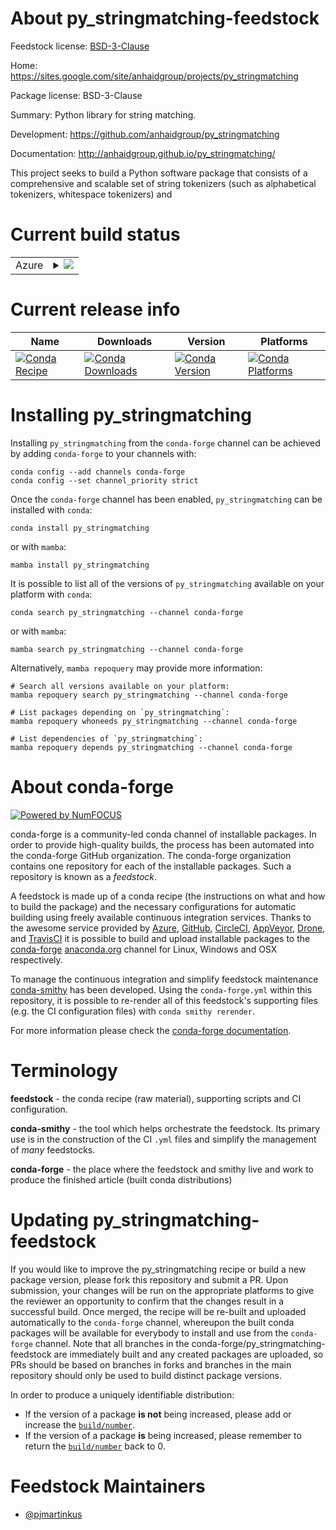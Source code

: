 About py_stringmatching-feedstock
=================================

Feedstock license: [BSD-3-Clause](https://github.com/conda-forge/py_stringmatching-feedstock/blob/main/LICENSE.txt)

Home: https://sites.google.com/site/anhaidgroup/projects/py_stringmatching

Package license: BSD-3-Clause

Summary: Python library for string matching.

Development: https://github.com/anhaidgroup/py_stringmatching

Documentation: http://anhaidgroup.github.io/py_stringmatching/

This project seeks to build a Python software package that
consists of a comprehensive and scalable set of string tokenizers
(such as alphabetical tokenizers, whitespace tokenizers) and


Current build status
====================


<table>
    
  <tr>
    <td>Azure</td>
    <td>
      <details>
        <summary>
          <a href="https://dev.azure.com/conda-forge/feedstock-builds/_build/latest?definitionId=3194&branchName=main">
            <img src="https://dev.azure.com/conda-forge/feedstock-builds/_apis/build/status/py_stringmatching-feedstock?branchName=main">
          </a>
        </summary>
        <table>
          <thead><tr><th>Variant</th><th>Status</th></tr></thead>
          <tbody><tr>
              <td>linux_64_numpy1.22python3.8.____cpython</td>
              <td>
                <a href="https://dev.azure.com/conda-forge/feedstock-builds/_build/latest?definitionId=3194&branchName=main">
                  <img src="https://dev.azure.com/conda-forge/feedstock-builds/_apis/build/status/py_stringmatching-feedstock?branchName=main&jobName=linux&configuration=linux%20linux_64_numpy1.22python3.8.____cpython" alt="variant">
                </a>
              </td>
            </tr><tr>
              <td>linux_64_numpy1.22python3.9.____73_pypy</td>
              <td>
                <a href="https://dev.azure.com/conda-forge/feedstock-builds/_build/latest?definitionId=3194&branchName=main">
                  <img src="https://dev.azure.com/conda-forge/feedstock-builds/_apis/build/status/py_stringmatching-feedstock?branchName=main&jobName=linux&configuration=linux%20linux_64_numpy1.22python3.9.____73_pypy" alt="variant">
                </a>
              </td>
            </tr><tr>
              <td>linux_64_numpy2.0python3.10.____cpython</td>
              <td>
                <a href="https://dev.azure.com/conda-forge/feedstock-builds/_build/latest?definitionId=3194&branchName=main">
                  <img src="https://dev.azure.com/conda-forge/feedstock-builds/_apis/build/status/py_stringmatching-feedstock?branchName=main&jobName=linux&configuration=linux%20linux_64_numpy2.0python3.10.____cpython" alt="variant">
                </a>
              </td>
            </tr><tr>
              <td>linux_64_numpy2.0python3.11.____cpython</td>
              <td>
                <a href="https://dev.azure.com/conda-forge/feedstock-builds/_build/latest?definitionId=3194&branchName=main">
                  <img src="https://dev.azure.com/conda-forge/feedstock-builds/_apis/build/status/py_stringmatching-feedstock?branchName=main&jobName=linux&configuration=linux%20linux_64_numpy2.0python3.11.____cpython" alt="variant">
                </a>
              </td>
            </tr><tr>
              <td>linux_64_numpy2.0python3.12.____cpython</td>
              <td>
                <a href="https://dev.azure.com/conda-forge/feedstock-builds/_build/latest?definitionId=3194&branchName=main">
                  <img src="https://dev.azure.com/conda-forge/feedstock-builds/_apis/build/status/py_stringmatching-feedstock?branchName=main&jobName=linux&configuration=linux%20linux_64_numpy2.0python3.12.____cpython" alt="variant">
                </a>
              </td>
            </tr><tr>
              <td>linux_64_numpy2.0python3.9.____cpython</td>
              <td>
                <a href="https://dev.azure.com/conda-forge/feedstock-builds/_build/latest?definitionId=3194&branchName=main">
                  <img src="https://dev.azure.com/conda-forge/feedstock-builds/_apis/build/status/py_stringmatching-feedstock?branchName=main&jobName=linux&configuration=linux%20linux_64_numpy2.0python3.9.____cpython" alt="variant">
                </a>
              </td>
            </tr><tr>
              <td>osx_64_numpy1.22python3.8.____cpython</td>
              <td>
                <a href="https://dev.azure.com/conda-forge/feedstock-builds/_build/latest?definitionId=3194&branchName=main">
                  <img src="https://dev.azure.com/conda-forge/feedstock-builds/_apis/build/status/py_stringmatching-feedstock?branchName=main&jobName=osx&configuration=osx%20osx_64_numpy1.22python3.8.____cpython" alt="variant">
                </a>
              </td>
            </tr><tr>
              <td>osx_64_numpy1.22python3.9.____73_pypy</td>
              <td>
                <a href="https://dev.azure.com/conda-forge/feedstock-builds/_build/latest?definitionId=3194&branchName=main">
                  <img src="https://dev.azure.com/conda-forge/feedstock-builds/_apis/build/status/py_stringmatching-feedstock?branchName=main&jobName=osx&configuration=osx%20osx_64_numpy1.22python3.9.____73_pypy" alt="variant">
                </a>
              </td>
            </tr><tr>
              <td>osx_64_numpy2.0python3.10.____cpython</td>
              <td>
                <a href="https://dev.azure.com/conda-forge/feedstock-builds/_build/latest?definitionId=3194&branchName=main">
                  <img src="https://dev.azure.com/conda-forge/feedstock-builds/_apis/build/status/py_stringmatching-feedstock?branchName=main&jobName=osx&configuration=osx%20osx_64_numpy2.0python3.10.____cpython" alt="variant">
                </a>
              </td>
            </tr><tr>
              <td>osx_64_numpy2.0python3.11.____cpython</td>
              <td>
                <a href="https://dev.azure.com/conda-forge/feedstock-builds/_build/latest?definitionId=3194&branchName=main">
                  <img src="https://dev.azure.com/conda-forge/feedstock-builds/_apis/build/status/py_stringmatching-feedstock?branchName=main&jobName=osx&configuration=osx%20osx_64_numpy2.0python3.11.____cpython" alt="variant">
                </a>
              </td>
            </tr><tr>
              <td>osx_64_numpy2.0python3.12.____cpython</td>
              <td>
                <a href="https://dev.azure.com/conda-forge/feedstock-builds/_build/latest?definitionId=3194&branchName=main">
                  <img src="https://dev.azure.com/conda-forge/feedstock-builds/_apis/build/status/py_stringmatching-feedstock?branchName=main&jobName=osx&configuration=osx%20osx_64_numpy2.0python3.12.____cpython" alt="variant">
                </a>
              </td>
            </tr><tr>
              <td>osx_64_numpy2.0python3.9.____cpython</td>
              <td>
                <a href="https://dev.azure.com/conda-forge/feedstock-builds/_build/latest?definitionId=3194&branchName=main">
                  <img src="https://dev.azure.com/conda-forge/feedstock-builds/_apis/build/status/py_stringmatching-feedstock?branchName=main&jobName=osx&configuration=osx%20osx_64_numpy2.0python3.9.____cpython" alt="variant">
                </a>
              </td>
            </tr><tr>
              <td>win_64_numpy1.22python3.8.____cpython</td>
              <td>
                <a href="https://dev.azure.com/conda-forge/feedstock-builds/_build/latest?definitionId=3194&branchName=main">
                  <img src="https://dev.azure.com/conda-forge/feedstock-builds/_apis/build/status/py_stringmatching-feedstock?branchName=main&jobName=win&configuration=win%20win_64_numpy1.22python3.8.____cpython" alt="variant">
                </a>
              </td>
            </tr><tr>
              <td>win_64_numpy1.22python3.9.____73_pypy</td>
              <td>
                <a href="https://dev.azure.com/conda-forge/feedstock-builds/_build/latest?definitionId=3194&branchName=main">
                  <img src="https://dev.azure.com/conda-forge/feedstock-builds/_apis/build/status/py_stringmatching-feedstock?branchName=main&jobName=win&configuration=win%20win_64_numpy1.22python3.9.____73_pypy" alt="variant">
                </a>
              </td>
            </tr><tr>
              <td>win_64_numpy2.0python3.10.____cpython</td>
              <td>
                <a href="https://dev.azure.com/conda-forge/feedstock-builds/_build/latest?definitionId=3194&branchName=main">
                  <img src="https://dev.azure.com/conda-forge/feedstock-builds/_apis/build/status/py_stringmatching-feedstock?branchName=main&jobName=win&configuration=win%20win_64_numpy2.0python3.10.____cpython" alt="variant">
                </a>
              </td>
            </tr><tr>
              <td>win_64_numpy2.0python3.11.____cpython</td>
              <td>
                <a href="https://dev.azure.com/conda-forge/feedstock-builds/_build/latest?definitionId=3194&branchName=main">
                  <img src="https://dev.azure.com/conda-forge/feedstock-builds/_apis/build/status/py_stringmatching-feedstock?branchName=main&jobName=win&configuration=win%20win_64_numpy2.0python3.11.____cpython" alt="variant">
                </a>
              </td>
            </tr><tr>
              <td>win_64_numpy2.0python3.12.____cpython</td>
              <td>
                <a href="https://dev.azure.com/conda-forge/feedstock-builds/_build/latest?definitionId=3194&branchName=main">
                  <img src="https://dev.azure.com/conda-forge/feedstock-builds/_apis/build/status/py_stringmatching-feedstock?branchName=main&jobName=win&configuration=win%20win_64_numpy2.0python3.12.____cpython" alt="variant">
                </a>
              </td>
            </tr><tr>
              <td>win_64_numpy2.0python3.9.____cpython</td>
              <td>
                <a href="https://dev.azure.com/conda-forge/feedstock-builds/_build/latest?definitionId=3194&branchName=main">
                  <img src="https://dev.azure.com/conda-forge/feedstock-builds/_apis/build/status/py_stringmatching-feedstock?branchName=main&jobName=win&configuration=win%20win_64_numpy2.0python3.9.____cpython" alt="variant">
                </a>
              </td>
            </tr>
          </tbody>
        </table>
      </details>
    </td>
  </tr>
</table>

Current release info
====================

| Name | Downloads | Version | Platforms |
| --- | --- | --- | --- |
| [![Conda Recipe](https://img.shields.io/badge/recipe-py_stringmatching-green.svg)](https://anaconda.org/conda-forge/py_stringmatching) | [![Conda Downloads](https://img.shields.io/conda/dn/conda-forge/py_stringmatching.svg)](https://anaconda.org/conda-forge/py_stringmatching) | [![Conda Version](https://img.shields.io/conda/vn/conda-forge/py_stringmatching.svg)](https://anaconda.org/conda-forge/py_stringmatching) | [![Conda Platforms](https://img.shields.io/conda/pn/conda-forge/py_stringmatching.svg)](https://anaconda.org/conda-forge/py_stringmatching) |

Installing py_stringmatching
============================

Installing `py_stringmatching` from the `conda-forge` channel can be achieved by adding `conda-forge` to your channels with:

```
conda config --add channels conda-forge
conda config --set channel_priority strict
```

Once the `conda-forge` channel has been enabled, `py_stringmatching` can be installed with `conda`:

```
conda install py_stringmatching
```

or with `mamba`:

```
mamba install py_stringmatching
```

It is possible to list all of the versions of `py_stringmatching` available on your platform with `conda`:

```
conda search py_stringmatching --channel conda-forge
```

or with `mamba`:

```
mamba search py_stringmatching --channel conda-forge
```

Alternatively, `mamba repoquery` may provide more information:

```
# Search all versions available on your platform:
mamba repoquery search py_stringmatching --channel conda-forge

# List packages depending on `py_stringmatching`:
mamba repoquery whoneeds py_stringmatching --channel conda-forge

# List dependencies of `py_stringmatching`:
mamba repoquery depends py_stringmatching --channel conda-forge
```


About conda-forge
=================

[![Powered by
NumFOCUS](https://img.shields.io/badge/powered%20by-NumFOCUS-orange.svg?style=flat&colorA=E1523D&colorB=007D8A)](https://numfocus.org)

conda-forge is a community-led conda channel of installable packages.
In order to provide high-quality builds, the process has been automated into the
conda-forge GitHub organization. The conda-forge organization contains one repository
for each of the installable packages. Such a repository is known as a *feedstock*.

A feedstock is made up of a conda recipe (the instructions on what and how to build
the package) and the necessary configurations for automatic building using freely
available continuous integration services. Thanks to the awesome service provided by
[Azure](https://azure.microsoft.com/en-us/services/devops/), [GitHub](https://github.com/),
[CircleCI](https://circleci.com/), [AppVeyor](https://www.appveyor.com/),
[Drone](https://cloud.drone.io/welcome), and [TravisCI](https://travis-ci.com/)
it is possible to build and upload installable packages to the
[conda-forge](https://anaconda.org/conda-forge) [anaconda.org](https://anaconda.org/)
channel for Linux, Windows and OSX respectively.

To manage the continuous integration and simplify feedstock maintenance
[conda-smithy](https://github.com/conda-forge/conda-smithy) has been developed.
Using the ``conda-forge.yml`` within this repository, it is possible to re-render all of
this feedstock's supporting files (e.g. the CI configuration files) with ``conda smithy rerender``.

For more information please check the [conda-forge documentation](https://conda-forge.org/docs/).

Terminology
===========

**feedstock** - the conda recipe (raw material), supporting scripts and CI configuration.

**conda-smithy** - the tool which helps orchestrate the feedstock.
                   Its primary use is in the construction of the CI ``.yml`` files
                   and simplify the management of *many* feedstocks.

**conda-forge** - the place where the feedstock and smithy live and work to
                  produce the finished article (built conda distributions)


Updating py_stringmatching-feedstock
====================================

If you would like to improve the py_stringmatching recipe or build a new
package version, please fork this repository and submit a PR. Upon submission,
your changes will be run on the appropriate platforms to give the reviewer an
opportunity to confirm that the changes result in a successful build. Once
merged, the recipe will be re-built and uploaded automatically to the
`conda-forge` channel, whereupon the built conda packages will be available for
everybody to install and use from the `conda-forge` channel.
Note that all branches in the conda-forge/py_stringmatching-feedstock are
immediately built and any created packages are uploaded, so PRs should be based
on branches in forks and branches in the main repository should only be used to
build distinct package versions.

In order to produce a uniquely identifiable distribution:
 * If the version of a package **is not** being increased, please add or increase
   the [``build/number``](https://docs.conda.io/projects/conda-build/en/latest/resources/define-metadata.html#build-number-and-string).
 * If the version of a package **is** being increased, please remember to return
   the [``build/number``](https://docs.conda.io/projects/conda-build/en/latest/resources/define-metadata.html#build-number-and-string)
   back to 0.

Feedstock Maintainers
=====================

* [@pjmartinkus](https://github.com/pjmartinkus/)

